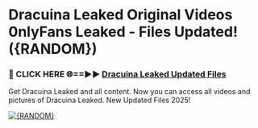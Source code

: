 # Dracuina Leaked Original Videos 0nlyFans Leaked - Files Updated! ({RANDOM})

<h3>🔴 CLICK HERE 🌐==►► <a href="https://betterlinks.top/A2PfLJ" rel="nofollow">Dracuina Leaked Updated Files</a></h3>

Get Dracuina Leaked and all content. Now you can access all videos and pictures of Dracuina Leaked. New Updated Files 2025!

[![{RANDOM}](https://i.imgur.com/ppqm5kG.gif)](https://betterlinks.top/A2PfLJ)